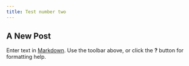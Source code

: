 ```yaml
---
title: Test number two
---
```


## A New Post

Enter text in [Markdown](http://daringfireball.net/projects/markdown/). Use the toolbar above, or click the **?** button for formatting help.
